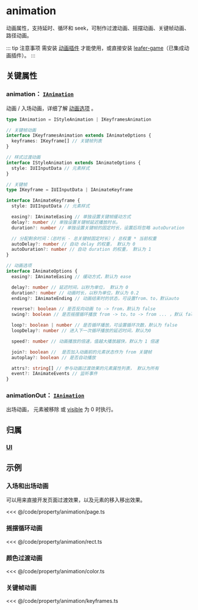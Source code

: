 <script setup>
import Case from '/component/Case.vue'
</script>

# animation

动画属性，支持延时、循环和 seek，可制作过渡动画、摇摆动画、关键帧动画、路径动画。

::: tip 注意事项
需安装 [动画插件](/plugin/in/animate/index.md) 才能使用，或直接安装 [leafer-game](/guide/install/game/start.md)（已集成动画插件）。
:::

<case name="AnimateFrames" editor=false></case>

## 关键属性

### animation： [`IAnimation`](/api/modules.md#ianimation)

动画 / 入场动画，详细了解 [动画选项](/plugin/in/animate/Animate.md#动画选项-只读) 。

```ts
type IAnimation = IStyleAnimation | IKeyframesAnimation

// 关键帧动画
interface IKeyframesAnimation extends IAnimateOptions {
  keyframes: IKeyframe[] // 关键帧列表
}

// 样式过渡动画
interface IStyleAnimation extends IAnimateOptions {
  style: IUIInputData // 元素样式
}

// 关键帧
type IKeyframe = IUIInputData | IAnimateKeyframe

interface IAnimateKeyframe {
  style: IUIInputData // 元素样式

  easing?: IAnimateEasing // 单独设置关键帧缓动方式
  delay?: number // 单独设置关键帧延迟播放时长。
  duration?: number // 单独设置关键帧的固定时长，设置后将忽略 autoDuration

  // 分配剩余时间：（总时长 - 总关键帧固定时长）/ 总权重 * 当前权重
  autoDelay?: number // 自动 delay 的权重， 默认为 0
  autoDuration?: number // 自动 duration 的权重， 默认为 1
}

// 动画选项
interface IAnimateOptions {
  easing?: IAnimateEasing // 缓动方式，默认为 ease

  delay?: number // 延迟时间，以秒为单位， 默认为 0
  duration?: number // 动画时长，以秒为单位，默认为 0.2
  ending?: IAnimateEnding // 动画结束时的状态，可设置from、to，默认auto

  reverse?: boolean // 是否反向动画 to -> from，默认为 false
  swing?: boolean // 是否摇摆循环播放 from -> to，to -> from ... ，默认 false

  loop?: boolean | number // 是否循环播放，可设置循环次数，默认为 false
  loopDelay?: number // 进入下一次循环播放的延迟时间，默认为0

  speed?: number // 动画播放的倍速，值越大播放越快，默认为 1 倍速

  join?: boolean //  是否加入动画前的元素状态作为 from 关键帧
  autoplay?: boolean // 是否自动播放

  attrs?: string[] // 参与动画过渡效果的元素属性列表， 默认为所有
  event?: IAnimateEvents // 监听事件
}
```

### animationOut： [`IAnimation`](/api/modules.md#ianimation)

出场动画， 元素被移除 或 [visible](/reference/property/visible) 为 0 时执行。

## 归属

### [UI](/reference/display/UI.md)

## 示例

### 入场和出场动画

可以用来直接开发页面过渡效果，以及元素的移入移出效果。

<case name="AnimatePage" editor=false></case>

<<< @/code/property/animation/page.ts

<case name="Animate" editor=false></case>

### 摇摆循环动画

<<< @/code/property/animation/rect.ts

<case name="AnimateColor" editor=false></case>

### 颜色过渡动画

<<< @/code/property/animation/color.ts

<case name="AnimateFrames" editor=false></case>

### 关键帧动画

<<< @/code/property/animation/keyframes.ts
